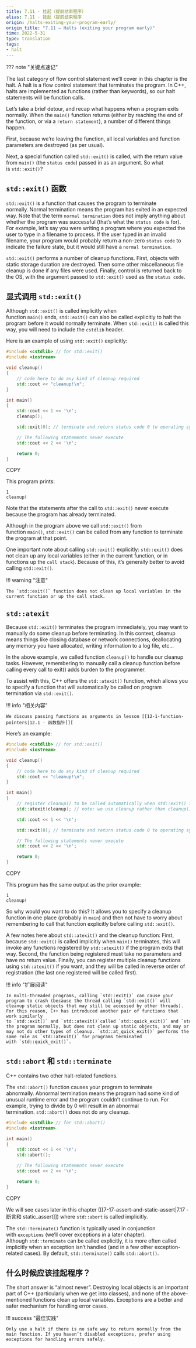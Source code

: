 ```yaml
---
title: 7.11 - 挂起（提前结束程序）
alias: 7.11 - 挂起（提前结束程序
origin: /halts-exiting-your-program-early/
origin_title: "7.11 — Halts (exiting your program early)"
time: 2022-5-31
type: translation
tags:
- halt
---
```


??? note "关键点速记"
	
The last category of flow control statement we’ll cover in this chapter is the halt. A halt is a flow control statement that terminates the program. In C++, halts are implemented as functions (rather than keywords), so our halt statements will be function calls.

Let’s take a brief detour, and recap what happens when a program exits normally. When the `main()` function returns (either by reaching the end of the function, or via a `return statement`), a number of different things happen.

First, because we’re leaving the function, all local variables and function parameters are destroyed (as per usual).

Next, a special function called `std::exit()` is called, with the return value from `main()` (the `status code`) passed in as an argument. So what is `std::exit()`?

## `std::exit()` 函数

`std::exit()` is a function that causes the program to terminate normally. Normal termination means the program has exited in an expected way. Note that the term `normal termination` does not imply anything about whether the program was successful (that’s what the `status code` is for). For example, let’s say you were writing a program where you expected the user to type in a filename to process. If the user typed in an invalid filename, your program would probably return a non-zero `status code` to indicate the failure state, but it would still have a `normal termination`.

`std::exit()` performs a number of cleanup functions. First, objects with static storage duration are destroyed. Then some other miscellaneous file cleanup is done if any files were used. Finally, control is returned back to the OS, with the argument passed to `std::exit()` used as the `status code`.

## 显式调用 `std::exit()` 

Although `std::exit()` is called implicitly when function `main()` ends, `std::exit()` can also be called explicitly to halt the program before it would normally terminate. When `std::exit()` is called this way, you will need to include the `cstdlib` header.

Here is an example of using `std::exit()` explicitly:

```cpp
#include <cstdlib> // for std::exit()
#include <iostream>

void cleanup()
{
    // code here to do any kind of cleanup required
    std::cout << "cleanup!\n";
}

int main()
{
    std::cout << 1 << '\n';
    cleanup();

    std::exit(0); // terminate and return status code 0 to operating system

    // The following statements never execute
    std::cout << 2 << '\n';

    return 0;
}
```

COPY

This program prints:

```
1
cleanup!
```

Note that the statements after the call to `std::exit()` never execute because the program has already terminated.

Although in the program above we call `std::exit()` from function `main()`, `std::exit()` can be called from any function to terminate the program at that point.

One important note about calling `std::exit()` explicitly: `std::exit()` does not clean up any local variables (either in the current function, or in functions up the `call stack`). Because of this, it’s generally better to avoid calling `std::exit()`.

!!! warning "注意"

	The `std::exit()` function does not clean up local variables in the current function or up the call stack.

## `std::atexit`

Because `std::exit()` terminates the program immediately, you may want to manually do some cleanup before terminating. In this context, cleanup means things like closing database or network connections, deallocating any memory you have allocated, writing information to a log file, etc…

In the above example, we called function `cleanup()` to handle our cleanup tasks. However, remembering to manually call a cleanup function before calling every call to exit() adds burden to the programmer.

To assist with this, C++ offers the `std::atexit()` function, which allows you to specify a function that will automatically be called on program termination via `std::exit()`.

!!! info "相关内容"

	We discuss passing functions as arguments in lesson [[12-1-function-pointers|12.1 - 函数指针]][

Here’s an example:

```cpp
#include <cstdlib> // for std::exit()
#include <iostream>

void cleanup()
{
    // code here to do any kind of cleanup required
    std::cout << "cleanup!\n";
}

int main()
{
    // register cleanup() to be called automatically when std::exit() is called
    std::atexit(cleanup); // note: we use cleanup rather than cleanup() since we're not making a function call to cleanup() right now

    std::cout << 1 << '\n';

    std::exit(0); // terminate and return status code 0 to operating system

    // The following statements never execute
    std::cout << 2 << '\n';

    return 0;
}
```

COPY

This program has the same output as the prior example:

```
1
cleanup!
```

So why would you want to do this? It allows you to specify a cleanup function in one place (probably in `main`) and then not have to worry about remembering to call that function explicitly before calling `std::exit()`.

A few notes here about `std::atexit()` and the cleanup function: First, because `std::exit()` is called implicitly when `main()` terminates, this will invoke any functions registered by `std::atexit()` if the program exits that way. Second, the function being registered must take no parameters and have no return value. Finally, you can register multiple cleanup functions using `std::atexit()` if you want, and they will be called in reverse order of registration (the last one registered will be called first).

!!! info "扩展阅读"

    In multi-threaded programs, calling `std::exit()` can cause your program to crash (because the thread calling `std::exit()` will cleanup static objects that may still be accessed by other threads). For this reason, C++ has introduced another pair of functions that work similarly to `std::exit()` and `std::atexit()`called `std::quick_exit()` and `std::at_quick_exit()`. `std::quick_exit()` terminates the program normally, but does not clean up static objects, and may or may not do other types of cleanup. `std::at_quick_exit()` performs the same role as `std::atexit()` for programs terminated with `std::quick_exit()`.

## `std::abort` 和 `std::terminate`

C++ contains two other halt-related functions.

The `std::abort()` function causes your program to terminate abnormally. Abnormal termination means the program had some kind of unusual runtime error and the program couldn’t continue to run. For example, trying to divide by 0 will result in an abnormal termination. `std::abort()` does not do any cleanup.

```cpp
#include <cstdlib> // for std::abort()
#include <iostream>

int main()
{
    std::cout << 1 << '\n';
    std::abort();

    // The following statements never execute
    std::cout << 2 << '\n';

    return 0;
}
```

COPY

We will see cases later in this chapter ([[7-17-assert-and-static-assert|7.17 - 断言和 static_assert]]) where `std::abort` is called implicitly.

The `std::terminate()` function is typically used in conjunction with `exceptions` (we’ll cover exceptions in a later chapter). Although `std::terminate` can be called explicitly, it is more often called implicitly when an exception isn’t handled (and in a few other exception-related cases). By default, `std::terminate()` calls `std::abort()`.

## 什么时候应该挂起程序？

The short answer is “almost never”. Destroying local objects is an important part of C++ (particularly when we get into classes), and none of the above-mentioned functions clean up local variables. Exceptions are a better and safer mechanism for handling error cases.

!!! success "最佳实践"

	Only use a halt if there is no safe way to return normally from the main function. If you haven’t disabled exceptions, prefer using exceptions for handling errors safely.